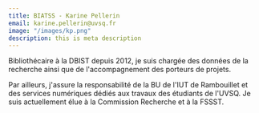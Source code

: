```yaml
---
title: BIATSS - Karine Pellerin
email: karine.pellerin@uvsq.fr
image: "/images/kp.png"
description: this is meta description
---
```


<div align="left">Bibliothécaire à la DBIST depuis 2012, je suis chargée des données de la recherche ainsi que de l'accompagnement des porteurs de projets. 

Par ailleurs, j'assure la responsabilité de la BU de l'IUT de Rambouillet et des services numériques dédiés aux travaux des étudiants de l'UVSQ. Je suis actuellement élue à la Commission Recherche et à la FSSST.</div>

